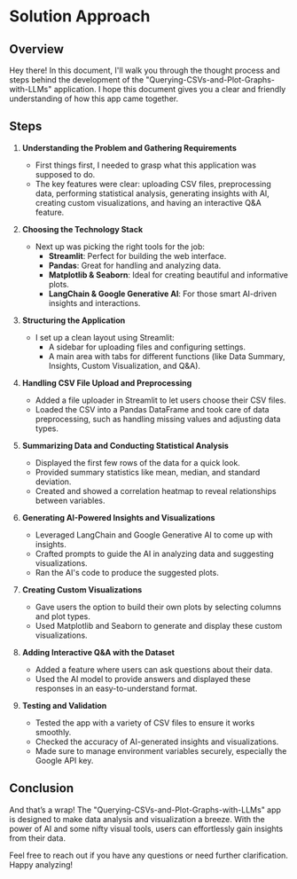 # Solution Approach

## Overview

Hey there! In this document, I'll walk you through the thought process and steps behind the development of the "Querying-CSVs-and-Plot-Graphs-with-LLMs" application. I hope this document gives you a clear and friendly understanding of how this app came together.

## Steps

1. **Understanding the Problem and Gathering Requirements**
    - First things first, I needed to grasp what this application was supposed to do. 
    - The key features were clear: uploading CSV files, preprocessing data, performing statistical analysis, generating insights with AI, creating custom visualizations, and having an interactive Q&A feature.

2. **Choosing the Technology Stack**
    - Next up was picking the right tools for the job:
        - **Streamlit**: Perfect for building the web interface.
        - **Pandas**: Great for handling and analyzing data.
        - **Matplotlib & Seaborn**: Ideal for creating beautiful and informative plots.
        - **LangChain & Google Generative AI**: For those smart AI-driven insights and interactions.

3. **Structuring the Application**
    - I set up a clean layout using Streamlit:
        - A sidebar for uploading files and configuring settings.
        - A main area with tabs for different functions (like Data Summary, Insights, Custom Visualization, and Q&A).

4. **Handling CSV File Upload and Preprocessing**
    - Added a file uploader in Streamlit to let users choose their CSV files.
    - Loaded the CSV into a Pandas DataFrame and took care of data preprocessing, such as handling missing values and adjusting data types.

5. **Summarizing Data and Conducting Statistical Analysis**
    - Displayed the first few rows of the data for a quick look.
    - Provided summary statistics like mean, median, and standard deviation.
    - Created and showed a correlation heatmap to reveal relationships between variables.

6. **Generating AI-Powered Insights and Visualizations**
    - Leveraged LangChain and Google Generative AI to come up with insights.
    - Crafted prompts to guide the AI in analyzing data and suggesting visualizations.
    - Ran the AI's code to produce the suggested plots.

7. **Creating Custom Visualizations**
    - Gave users the option to build their own plots by selecting columns and plot types.
    - Used Matplotlib and Seaborn to generate and display these custom visualizations.

8. **Adding Interactive Q&A with the Dataset**
    - Added a feature where users can ask questions about their data.
    - Used the AI model to provide answers and displayed these responses in an easy-to-understand format.

9. **Testing and Validation**
    - Tested the app with a variety of CSV files to ensure it works smoothly.
    - Checked the accuracy of AI-generated insights and visualizations. 
    - Made sure to manage environment variables securely, especially the Google API key.

## Conclusion

And that’s a wrap! The "Querying-CSVs-and-Plot-Graphs-with-LLMs" app is designed to make data analysis and visualization a breeze. With the power of AI and some nifty visual tools, users can effortlessly gain insights from their data.

Feel free to reach out if you have any questions or need further clarification. Happy analyzing!
